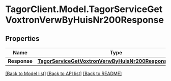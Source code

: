 # TagorClient.Model.TagorServiceGetVoxtronVerwByHuisNr200Response

## Properties

Name | Type | Description | Notes
------------ | ------------- | ------------- | -------------
**Response** | [**TagorServiceGetVoxtronVerwByHuisNr200ResponseResponse**](TagorServiceGetVoxtronVerwByHuisNr200ResponseResponse.md) |  | [optional] 

[[Back to Model list]](../README.md#documentation-for-models) [[Back to API list]](../README.md#documentation-for-api-endpoints) [[Back to README]](../README.md)

